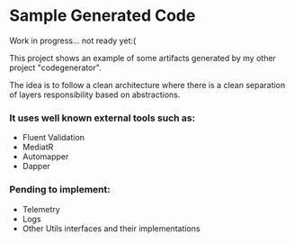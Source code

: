 # Sample Generated Code
<p>Work in progress... not ready yet:( </p>

<p>This project shows an example of some artifacts generated by my other project "codegenerator".</p>

<p>The idea is to follow a clean architecture where there is a clean separation of layers responsibility based on abstractions.</p>

### It uses well known external tools such as:

<ul>
   <li>Fluent Validation</li>
   <li>MediatR</li> 
   <li>Automapper</li> 
   <li>Dapper</li> 
</ul>

### Pending to implement:

<ul>
 <li>Telemetry</li> 
 <li>Logs</li>
 <li>Other Utils interfaces and their implementations</li>
</ul>
